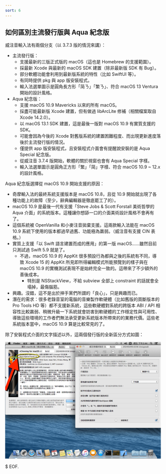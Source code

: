```yaml
---
sort: 6
---
```

## 如何區別主流發行版與 Aqua 紀念版

威注音輸入法有兩個分支（以 3.7.3 版的情況來講）：

- 主流發行版：
  - 支援最新的三版正式版的 macOS（這也是 Homebrew 的支援範圍）。
  - 採最新 Xcode 與最新的 macOS SDK 建置（除非最新版 SDK 有 Bug）。
  - 部分軟體功能會利用到最新版系統的特性（比如 SwiftUI 等）。
  - 有同時提供 pkg 與 app 版安裝程式。
  - 輸入法選單圖示是圓角長方形「简ㄋ」「繁ㄋ」、符合 macOS 13 Ventura 開始的設計風格。
- Aqua 紀念版：
  - 支援 macOS 10.9 Mavericks 以來的所有 macOS。
  - 採盡可能最新版 Xcode 建置，但有做過 libArcLite 修補（相關檔案取自 Xcode 14.2.0）。
  - 以 macOS 13.1 SDK 建置，這是最後一版對 macOS 10.9 有實質支援的 SDK。
  - 可能會因為今後的 Xcode 對舊版系統的建置困難程度、而出現更新進度落後於主流發行版的情況。
  - 僅提供 app 版安裝程式，且安裝程式介面會有提醒說安裝的是 Aqua Special 紀念版。
  - 從威注音 3.7.4 版開始，軟體的關於視窗也會有 Aqua Special 字樣。
  - 輸入法選單圖示是圓角正方形「繁」「简」字樣、符合 macOS 10.9 ~ 12.x 的設計風格。

Aqua 紀念版選擇從 macOS 10.9 開始支援的原因：
  - 奇摩輸入法的最終系統支援版本是 macOS 10.8，且從 10.9 開始就出現了各種功能上的故障（至少，辭典編輯器是徹底罷工了的）。
  - macOS 10.9 是最後一代有支援「Steve Jobs & Scott Forstall 美術哲學的 Aqua 介面」的系統版本。這種讓你想舔一口的介面美術設計風格不會再有了。
  - 這個系統被 OpenVanilla 和小麥注音拋棄支援。這兩款輸入法能在 macOS 10.9 系統下使用的版本都過早過舊、功能極為羸弱。（威注音有支援 CIN 表格。）
  - 實質上支援「以 Swift 語言建置而成的應用」的第一版 macOS……雖然目前只測試過 Swift 5.9 就是了。
    - 不過，macOS 10.9 的 AppKit 很多預設行為都與之後的系統有不同，導致 Xcode 15 的 AppKit 所見即所得編輯模式所能預覽到的樣子與在 macOS 10.9 的實機測試表現不是始終完全一致的。這帶來了不少額外的善後成本。
      - 特別是 NSStackView，不給 subview 全部上 constraint 的話就會全塌掉，最傷腦筋。
  - 興趣。沒錯，這不是出於抻手黨們所謂的「良心」，只是興趣而已。
  - 潛在的需求：很多老錄音室的電腦的音樂製作軟硬體（比如舊版的買斷版本的 Pro Tools HD 等）都不支援新系統，這些軟硬體對系統的跨版本 ABI / API 相容性比較羸弱、稍微升級一下系統就會妨害到軟硬體的工作穩定性與可用性、導致這些環境的工作者們無法承受更新系統版本所帶來的的業務代價。這些老系統版本當中，macOS 10.9 算是比較常見的了。

除了安裝程式介面的文字描述以外，這兩個發行版的全新區分方式如圖：

![](./assets/HowToDistinguishAquaSpecial.png)

$ EOF.
